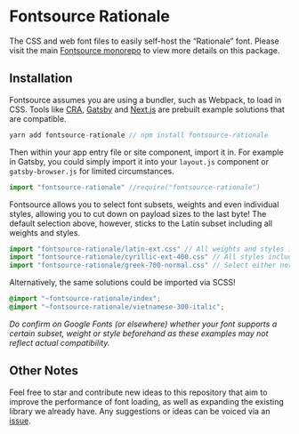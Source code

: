 # Fontsource Rationale

The CSS and web font files to easily self-host the “Rationale” font. Please visit the main [Fontsource monorepo](https://github.com/DecliningLotus/fontsource) to view more details on this package.

## Installation

Fontsource assumes you are using a bundler, such as Webpack, to load in CSS. Tools like [CRA](https://create-react-app.dev/), [Gatsby](https://www.gatsbyjs.org/) and [Next.js](https://nextjs.org/) are prebuilt example solutions that are compatible.

```javascript
yarn add fontsource-rationale // npm install fontsource-rationale
```

Then within your app entry file or site component, import it in. For example in Gatsby, you could simply import it into your `layout.js` component or `gatsby-browser.js` for limited circumstances.

```javascript
import "fontsource-rationale" //require("fontsource-rationale")
```

Fontsource allows you to select font subsets, weights and even individual styles, allowing you to cut down on payload sizes to the last byte! The default selection above, however, sticks to the Latin subset including all weights and styles.

```javascript
import "fontsource-rationale/latin-ext.css" // All weights and styles included.
import "fontsource-rationale/cyrillic-ext-400.css" // All styles included.
import "fontsource-rationale/greek-700-normal.css" // Select either normal or italic.
```

Alternatively, the same solutions could be imported via SCSS!

```scss
@import "~fontsource-rationale/index";
@import "~fontsource-rationale/vietnamese-300-italic";
```

_Do confirm on Google Fonts (or elsewhere) whether your font supports a certain subset, weight or style beforehand as these examples may not reflect actual compatibility._

## Other Notes

Feel free to star and contribute new ideas to this repository that aim to improve the performance of font loading, as well as expanding the existing library we already have. Any suggestions or ideas can be voiced via an [issue](https://github.com/DecliningLotus/fontsource/issues).
